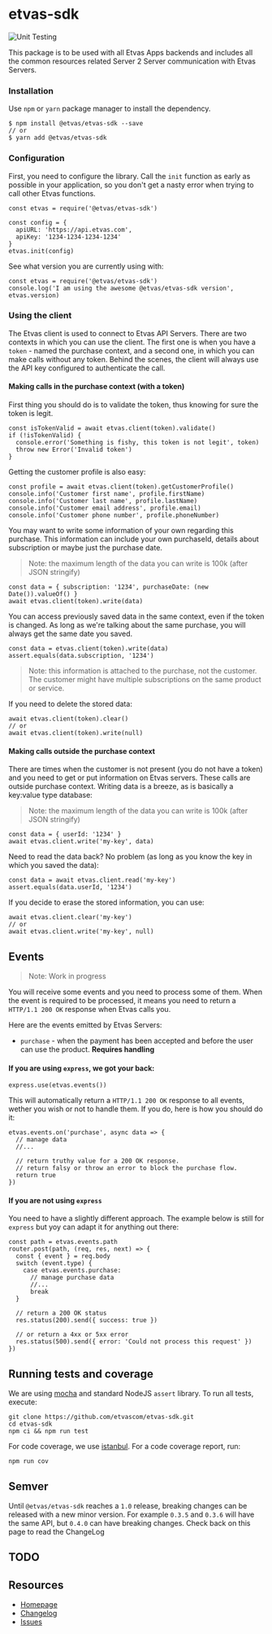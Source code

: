 # etvas-sdk

![Unit Testing](https://github.com/etvascom/etvas-sdk/workflows/unit-testing/badge.svg)

This package is to be used with all Etvas Apps backends and includes all the common resources related Server 2 Server communication with Etvas Servers.

### Installation

Use `npm` or `yarn` package manager to install the dependency.

```
$ npm install @etvas/etvas-sdk --save
// or
$ yarn add @etvas/etvas-sdk
```

### Configuration

First, you need to configure the library. Call the `init` function
as early as possible in your application, so you don't get a nasty
error when trying to call other Etvas functions.

```
const etvas = require('@etvas/etvas-sdk')

const config = {
  apiURL: 'https://api.etvas.com',
  apiKey: '1234-1234-1234-1234'
}
etvas.init(config)
```

See what version you are currently using with:

```
const etvas = require('@etvas/etvas-sdk')
console.log('I am using the awesome @etvas/etvas-sdk version', etvas.version)
```

### Using the client

The Etvas client is used to connect to Etvas API Servers. There are two
contexts in which you can use the client. The first one is when you have
a `token` - named the purchase context, and a second one, in which you
can make calls without any token. Behind the scenes, the client will
always use the API key configured to authenticate the call.

#### Making calls in the purchase context (with a token)

First thing you should do is to validate the token,
thus knowing for sure the token is legit.

```
const isTokenValid = await etvas.client(token).validate()
if (!isTokenValid) {
  console.error('Something is fishy, this token is not legit', token)
  throw new Error('Invalid token')
}
```

Getting the customer profile is also easy:

```
const profile = await etvas.client(token).getCustomerProfile()
console.info('Customer first name', profile.firstName)
console.info('Customer last name', profile.lastName)
console.info('Customer email address', profile.email)
console.info('Customer phone number', profile.phoneNumber)
```

You may want to write some information of your own regarding
this purchase. This information can include your own purchaseId,
details about subscription or maybe just the purchase date.

> Note: the maximum length of the data you can write is 100k
> (after JSON stringify)

```
const data = { subscription: '1234', purchaseDate: (new Date()).valueOf() }
await etvas.client(token).write(data)
```

You can access previously saved data in the same context, even if the
token is changed. As long as we're talking about the same purchase, you
will always get the same date you saved.

```
const data = etvas.client(token).write(data)
assert.equals(data.subscription, '1234')
```

> Note: this information is attached to the purchase, not the customer.
> The customer might have multiple subscriptions on the same product
> or service.

If you need to delete the stored data:

```
await etvas.client(token).clear()
// or
await etvas.client(token).write(null)
```

#### Making calls outside the purchase context

There are times when the customer is not present (you do not have a token)
and you need to get or put information on Etvas servers. These calls are
outside purchase context. Writing data is a breeze, as is basically a
key:value type database:

> Note: the maximum length of the data you can write is 100k
> (after JSON stringify)

```
const data = { userId: '1234' }
await etvas.client.write('my-key', data)
```

Need to read the data back? No problem (as long as you know the key in which
you saved the data):

```
const data = await etvas.client.read('my-key')
assert.equals(data.userId, '1234')
```

If you decide to erase the stored information, you can use:

```
await etvas.client.clear('my-key')
// or
await etvas.client.write('my-key', null)
```

## Events

> Note: Work in progress

You will receive some events and you need to process some of them.
When the event is required to be processed, it means you need to
return a `HTTP/1.1 200 OK` response when Etvas calls you.

Here are the events emitted by Etvas Servers:

- `purchase` - when the payment has been accepted and before the user can use the product. **Requires handling**

#### If you are using `express`, we got your back:

```
express.use(etvas.events())
```

This will automatically return a `HTTP/1.1 200 OK` response to all events, wether
you wish or not to handle them. If you do, here is how you should do it:

```
etvas.events.on('purchase', async data => {
  // manage data
  //...

  // return truthy value for a 200 OK response.
  // return falsy or throw an error to block the purchase flow.
  return true
})
```

#### If you are not using `express`

You need to have a slightly different approach. The example below
is still for `express` but yoy can adapt it for anything out there:

```
const path = etvas.events.path
router.post(path, (req, res, next) => {
  const { event } = req.body
  switch (event.type) {
    case etvas.events.purchase:
      // manage purchase data
      //...
      break
  }

  // return a 200 OK status
  res.status(200).send({ success: true })

  // or return a 4xx or 5xx error
  res.status(500).send({ error: 'Could not process this request' })
})
```

## Running tests and coverage

We are using [mocha](https://mochajs.org) and standard NodeJS `assert` library.
To run all tests, execute:

```
git clone https://github.com/etvascom/etvas-sdk.git
cd etvas-sdk
npm ci && npm run test
```

For code coverage, we use [istanbul](https://istanbul.js.org/). For
a code coverage report, run:

```
npm run cov
```

## Semver

Until `@etvas/etvas-sdk` reaches a `1.0` release, breaking changes
can be released with a new minor version. For example `0.3.5` and
`0.3.6` will have the same API, but `0.4.0` can have breaking changes.
Check back on this page to read the ChangeLog

## TODO

## Resources

- [Homepage](README.md)
- [Changelog](CHANGELOG.md)
- [Issues](https://github.com/etvascom/etvas-sdk/issues)
